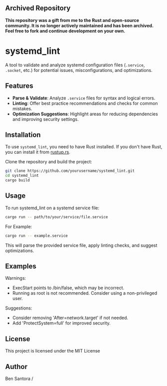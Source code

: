 ## Archived Repository

**This repository was a gift from me to the Rust and open-source community. It is no longer actively maintained and has been archived. Feel free to fork and continue development on your own.**

# systemd_lint

A tool to validate and analyze systemd configuration files (`.service`, `.socket`, etc.) for potential issues, misconfigurations, and optimizations.

## Features

- **Parse & Validate**: Analyze `.service` files for syntax and logical errors.
- **Linting**: Offer best practice recommendations and checks for common mistakes.
- **Optimization Suggestions**: Highlight areas for reducing dependencies and improving security settings.

## Installation

To use `systemd_lint`, you need to have Rust installed. If you don't have Rust, you can install it from [rustup.rs](https://rustup.rs).

Clone the repository and build the project:

```sh
git clone https://github.com/yourusername/systemd_lint.git
cd systemd_lint
cargo build
```
## Usage
To run systemd_lint on a systemd service file:
```sh
cargo run -- path/to/your/service/file.service
```
For Example:
```sh
cargo run -- example.service
```
This will parse the provided service file, apply linting checks, and suggest optimizations.

## Examples
Warnings:
- ExecStart points to /bin/false, which may be incorrect.
- Running as root is not recommended. Consider using a non-privileged user.

Suggestions:
- Consider removing 'After=network.target' if not needed.
- Add 'ProtectSystem=full' for improved security.

## License
This project is licensed under the MIT License

## Author
Ben Santora /

